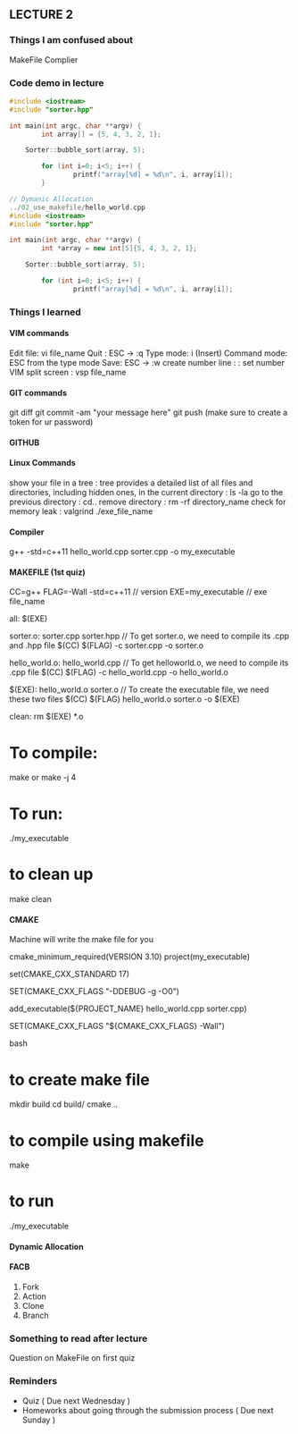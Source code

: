 ## LECTURE 2 

### Things I am confused about 
MakeFile 
Complier 


### Code demo in lecture
```C++
#include <iostream>
#include "sorter.hpp"

int main(int argc, char **argv) {
        int array[] = {5, 4, 3, 2, 1};

    Sorter::bubble_sort(array, 5);

        for (int i=0; i<5; i++) {
                printf("array[%d] = %d\n", i, array[i]);
        }

// Dymanic Allocation
../02_use_makefile/hello_world.cpp                           
#include <iostream>
#include "sorter.hpp"

int main(int argc, char **argv) {
        int *array = new int[5]{5, 4, 3, 2, 1};

    Sorter::bubble_sort(array, 5);

        for (int i=0; i<5; i++) {
                printf("array[%d] = %d\n", i, array[i]);


```

### Things I learned 

#### VIM commands
Edit file: vi file_name
Quit : ESC -> :q
Type mode: i (Insert)
Command mode: ESC from the type mode
Save: ESC -> :w
create number line : : set number
VIM split screen : vsp file_name

#### GIT commands
git diff
git commit -am "your message here"
git push (make sure to create a token for ur password)

#### GITHUB

#### Linux Commands
show your file in a tree : tree
provides a detailed list of all files and directories, including hidden ones, in the current directory : ls -la
go to the previous directory : cd.. 
remove directory : rm -rf directory_name
check for memory leak : valgrind ./exe_file_name

#### Compiler
g++ -std=c++11 hello_world.cpp sorter.cpp -o my_executable

#### MAKEFILE (1st quiz)

CC=g++
FLAG=-Wall -std=c++11 // version
EXE=my_executable // exe file_name

all: $(EXE)

sorter.o: sorter.cpp sorter.hpp // To get sorter.o, we need to compile its .cpp and .hpp file
        $(CC) $(FLAG) -c sorter.cpp -o sorter.o

hello_world.o: hello_world.cpp // To get helloworld.o, we need to compile its .cpp file
        $(CC) $(FLAG) -c hello_world.cpp -o hello_world.o

$(EXE): hello_world.o sorter.o  // To create the executable file, we need these two files
        $(CC) $(FLAG) hello_world.o sorter.o -o $(EXE)     

clean:
        rm $(EXE) *.o

# To compile:
make or make -j 4

# To run:
./my_executable

# to clean up
make clean

#### CMAKE
Machine will write the make file for you

cmake_minimum_required(VERSION 3.10)
project(my_executable)

set(CMAKE_CXX_STANDARD 17)

SET(CMAKE_CXX_FLAGS  "-DDEBUG -g -O0")

add_executable(${PROJECT_NAME} hello_world.cpp sorter.cpp)

SET(CMAKE_CXX_FLAGS "${CMAKE_CXX_FLAGS} -Wall")

bash
# to create make file
mkdir build
cd build/
cmake ..

# to compile using makefile
make

# to run
./my_executable


#### Dynamic Allocation

#### FACB

1. Fork
2. Action
3. Clone
4. Branch



### Something to read after lecture
Question on MakeFile on first quiz 

### Reminders
- Quiz ( Due next Wednesday )
- Homeworks about going through the submission process ( Due next Sunday )
